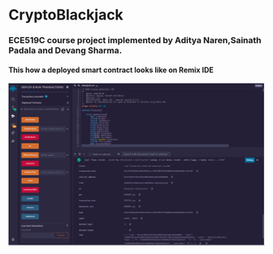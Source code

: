 # CryptoBlackjack
### ECE519C course project implemented by Aditya Naren,Sainath Padala and Devang Sharma.
#### This how a deployed smart contract looks like on Remix IDE

![demo](https://raw.githubusercontent.com/devangshrma/CryptoBlackjack/main/blackJack.png)
